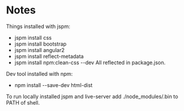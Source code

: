 Notes
=====
Things installed with jspm:
- jspm install css
- jspm install bootstrap
- jspm install angular2
- jspm install reflect-metadata
- jspm install npm:clean-css --dev
All reflected in package.json.

Dev tool installed with npm:
- npm install --save-dev html-dist

To run locally installed jspm and live-server add ./node_modules/.bin to PATH of shell.

